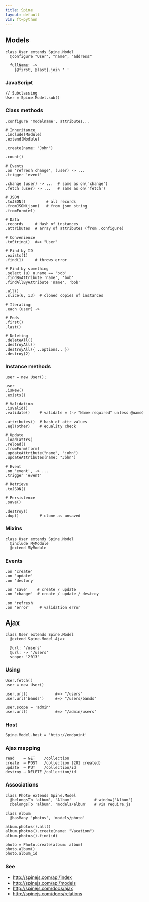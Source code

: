 ```yaml
---
title: Spine
layout: default
vim: ft=python
---
```


## Models

    class User extends Spine.Model
      @configure "User", "name", "address"

      fullName: ->
        [@first, @last].join ' '

### JavaScript

    // Subclassing
    User = Spine.Model.sub()

### Class methods

    .configure 'modelname', attributes...

    # Inheritance
    .include(Module)
    .extend(Module)

    .create(name: "John")

    .count()

    # Events
    .on 'refresh change', (user) -> ...
    .trigger 'event'

    .change (user) -> ...  # same as on('change')
    .fetch (user) -> ...   # same as on('fetch')

    # JSON
    .toJSON()         # all records
    .fromJSON(json)   # from json string
    .fromForm(el)

    # Data
    .records     # Hash of instances
    .attributes  # array of attributes (from .configure)

    # Convenience
    .toString()  #=> "User"

    # Find by ID
    .exists(1)
    .find(1)     # throws error

    # Find by something
    .select (u) u.name == 'bob'
    .findByAttribute 'name', 'bob'
    .findAllByAttribute 'name', 'bob'

    .all()
    .slice(6, 13)  # cloned copies of instances

    # Iterating
    .each (user) ->

    # Ends
    .first()
    .last()

    # Deleting
    .deleteAll()
    .destroyAll()
    .destroyAll({ ..options.. })
    .destroy(2)

### Instance methods

    user = new User();

    user
    .isNew()
    .exists()

    # Validation
    .isValid()
    .validate()    # validate = (-> "Name required" unless @name)

    .attributes()  # hash of attr values
    .eql(other)    # equality check

    # Update
    .load(attrs)
    .reload()
    .fromForm(form)
    .updateAttribute("name", "john")
    .updateAttributes(name: "John")

    # Event
    .on 'event', -> ...
    .trigger 'event'

    # Retrieve
    .toJSON()

    # Persistence
    .save()

    .destroy()
    .dup()         # clone as unsaved

### Mixins

    class User extends Spine.Model
      @include MyModule
      @extend MyModule

### Events

    .on 'create'
    .on 'update'
    .on 'destory'

    .on 'save'    # create / update
    .on 'change'  # create / update / destroy

    .on 'refresh'
    .on 'error'    # validation error

## Ajax

    class User extends Spine.Model
      @extend Spine.Model.Ajax

      @url: '/users'
      @url: -> '/users'
      scope: '2013'

### Using

    User.fetch()
    user = new User()

    user.url()            #=> "/users"
    user.url('bands')     #=> "/users/bands"

    user.scope = 'admin'
    user.url()            #=> "/admin/users"

### Host

    Spine.Model.host = 'http://endpoint'

### Ajax mapping

    read    → GET    /collection
    create  → POST   /collection (201 created)
    update  → PUT    /collection/id
    destroy → DELETE /collection/id

### Associations

    class Photo extends Spine.Model
      @belongsTo 'album', 'Album'          # window['Album']
      @belongsTo 'album', 'models/album'   # via require.js

    class Album
      @hasMany 'photos', 'models/photo'

    album.photos().all()
    album.photos().create(name: "Vacation")
    album.photos().find(id)

    photo = Photo.create(album: album)
    photo.album()
    photo.album_id


### See

 * http://spinejs.com/api/index
 * http://spinejs.com/api/models
 * http://spinejs.com/docs/ajax
* http://spinejs.com/docs/relations
